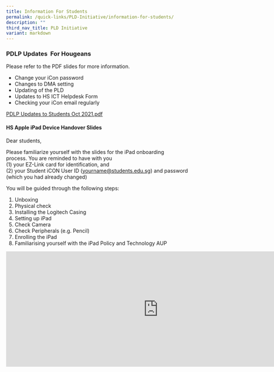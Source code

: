 ```yaml
---
title: Information For Students
permalink: /quick-links/PLD-Initiative/information-for-students/
description: ""
third_nav_title: PLD Initiative
variant: markdown
---
```

### PDLP Updates&nbsp; For Hougeans
Please refer to the PDF slides for more information.

* Change your iCon password
* Changes to DMA setting
* Updating of the PLD
* Updates to HS ICT Helpdesk Form
* Checking your iCon email regularly

  

[PDLP Updates to Students Oct 2021.pdf](/files/dma/PDLP%20Updates%20to%20Students%20Oct%202021.pdf)

  

#### HS Apple iPad Device Handover Slides

Dear students,&nbsp;  

Please familiarize yourself with the slides for the iPad onboarding process.&nbsp;You are reminded to have with you   
(1) your EZ-Link card for identification, and   
(2) your Student iCON User ID (yourname@students.edu.sg) and password (which you had already changed)

  

You will be guided through the following steps:  

1. Unboxing
2. Physical check
3. Installing the Logitech Casing
4. Setting up iPad
5. Check Camera
6. Check Peripherals (e.g. Pencil)
7. Enrolling the iPad
8. Familiarising yourself with the iPad Policy and&nbsp;Technology&nbsp;AUP

<center><iframe width="830" height="315" src="https://www.youtube.com/embed/sWh44abob-k" title="HS Apple iPad Device Handover Slides (4 May 2021)" frameborder="0" allow="accelerometer; autoplay; clipboard-write; encrypted-media; gyroscope; picture-in-picture" allowfullscreen=""></iframe></center>